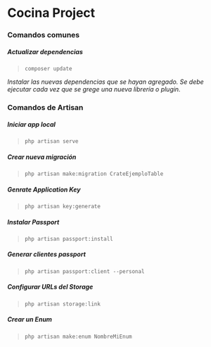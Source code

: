 # Cocina Project
### Comandos comunes
##### Actualizar dependencias
> `composer update`    

*Instalar las nuevas dependencias que se hayan agregado. 
Se debe ejecutar cada vez que se grege una nueva librería o plugin.*




### Comandos de Artisan
##### Iniciar app local
> `php artisan serve`

##### Crear nueva migración
> `php artisan make:migration CrateEjemploTable`   

##### Genrate Application Key
> `php artisan key:generate`

##### Instalar Passport
> `php artisan passport:install`

##### Generar clientes passport
> `php artisan passport:client --personal`

##### Configurar URLs del Storage
> `php artisan storage:link`

##### Crear un Enum
> `php artisan make:enum NombreMiEnum`



